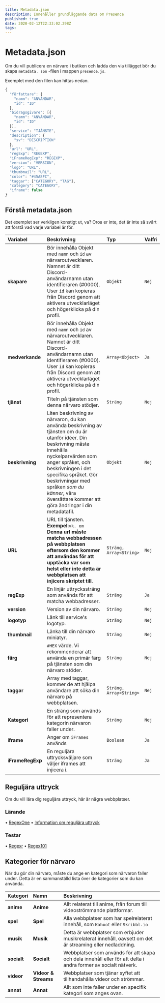 ```yaml
---
title: Metadata.json
description: Innehåller grundläggande data om Presence
published: true
date: 2020-02-12T22:33:02.298Z
tags: 
---
```


# Metadata.json

Om du vill publicera en närvaro i butiken och ladda den via tillägget bör du skapa `metadata. son` -filen i mappen `presence.js`.

Exemplet med den filen kan hittas nedan.

```javascript
{
  "författare": {
    "namn": "ANVÄNDAR",
    "id": "ID"
  },
  "bidragsgivare": [{
    "namn": "ANVÄNDAR",
    "id": "ID"
  }],
  "service": "TJÄNSTE",
  "description": {
    "sv": "DESCRIPTION"
  },
  "url": "URL",
  "regExp": "REGEXP",
  "iFrameRegExp": "REGEXP",
  "version": "VERSION",
  "logo": "URL",
  "thumbnail": "URL",
  "color": "#45A8FC",
  "taggar": ["CATEGORY", "TAG"],
  "category": "CATEGORY",
  "iframe": false
}
```

## Förstå metadata.json

Det exemplet ser verkligen konstigt ut, va? Oroa er inte, det är inte så svårt att förstå vad varje variabel är för.

<table>
  <thead>
    <tr>
      <th style="text-align:left">Variabel</th>
      <th style="text-align:left">Beskrivning</th>
      <th style="text-align:left">Typ</th>
      <th style="text-align:left">Valfri</th>
    </tr>
  </thead>
  <tbody>
    <tr>
      <td style="text-align:left"><b>skapare</b>
      </td>
      <td style="text-align:left">Bör innehålla Objekt med <code>namn</code> och <code>id</code> av närvaroutvecklaren. Namnet är ditt Discord-användarnamn utan identifieraren (#0000). User <code>id</code> kan kopieras från Discord genom att aktivera utvecklarläget
        och högerklicka på din profil.</td>
      <td style="text-align:left"><code>Objekt</code>
      </td>
      <td style="text-align:left"><code>Nej</code>
      </td>
    </tr>
    <tr>
      <td style="text-align:left"><b>medverkande</b>
      </td>
      <td style="text-align:left">Bör innehålla Objekt med <code>namn</code> och <code>id</code> av närvaroutvecklaren. Namnet är ditt Discord-användarnamn utan identifieraren (#0000). User <code>id</code> kan kopieras från Discord genom att aktivera utvecklarläget
        och högerklicka på din profil.</td>
      <td style="text-align:left"><code>Array&lt;Object&gt;</code>
      </td>
      <td style="text-align:left"><code>Ja</code>
      </td>
    </tr>
    <tr>
      <td style="text-align:left"><b>tjänst</b>
      </td>
      <td style="text-align:left">Titeln på tjänsten som denna närvaro stödjer.</td>
      <td style="text-align:left"><code>Sträng</code>
      </td>
      <td style="text-align:left"><code>Nej</code>
      </td>
    </tr>
    <tr>
      <td style="text-align:left"><b>beskrivning</b>
      </td>
      <td style="text-align:left">Liten beskrivning av närvaron, du kan använda beskrivning av tjänsten
        om du är utanför idéer. Din beskrivning måste innehålla nyckelparvärden som anger språket, och beskrivningen i det specifika språket. Gör beskrivningar med språken <i>som du känner</i>, våra översättare kommer att göra ändringar i din metadatafil.</td>
      <td style="text-align:left"><code>Objekt</code>
      </td>
      <td style="text-align:left"><code>Nej</code>
      </td>
    </tr>
    <tr>
      <td style="text-align:left"><b>URL</b>
      </td>
      <td style="text-align:left">URL till tjänsten.<br><b>Exempel:</b><code>vk. om</code><br>
        <b>Denna url måste matcha webbadressen på webbplatsen eftersom den kommer att användas för att upptäcka var som helst eller inte detta är webbplatsen att injicera skriptet till.</b>
      </td>
      <td style="text-align:left"><code>Sträng, Array&lt;String&gt;</code>
      </td>
      <td style="text-align:left"><code>Nej</code>
      </td>
    </tr>
    <tr>
      <td style="text-align:left"><b>regExp</b>
      </td>
      <td style="text-align:left">En linjär uttryckssträng som används för att matcha webbadresser.</td>
      <td style="text-align:left"><code>Sträng</code>
      </td>
      <td style="text-align:left"><code>Ja</code>
      </td>
    </tr>
    <tr>
      <td style="text-align:left"><b>version</b>
      </td>
      <td style="text-align:left">Version av din närvaro.</td>
      <td style="text-align:left"><code>Sträng</code>
      </td>
      <td style="text-align:left"><code>Nej</code>
      </td>
    </tr>
    <tr>
      <td style="text-align:left"><b>logotyp</b>
      </td>
      <td style="text-align:left">Länk till service&apos;s logotyp.</td>
      <td style="text-align:left"><code>Sträng</code>
      </td>
      <td style="text-align:left"><code>Nej</code>
      </td>
    </tr>
    <tr>
      <td style="text-align:left"><b>thumbnail</b>
      </td>
      <td style="text-align:left">Länka till din närvaro miniatyr.</td>
      <td style="text-align:left"><code>Sträng</code>
      </td>
      <td style="text-align:left"><code>Nej</code>
      </td>
    </tr>
    <tr>
      <td style="text-align:left"><b>färg</b>
      </td>
      <td style="text-align:left"><code>#HEX</code> värde. Vi rekommenderar att använda en primär färg på tjänsten
        som din närvaro stöder.</td>
      <td style="text-align:left"><code>Sträng</code>
      </td>
      <td style="text-align:left"><code>Nej</code>
      </td>
    </tr>
    <tr>
      <td style="text-align:left"><b>taggar</b>
      </td>
      <td style="text-align:left">Array med taggar, kommer de att hjälpa användare att söka din närvaro på webbplatsen.</td>
      <td
      style="text-align:left"><code>Sträng, Array&lt;String&gt;</code>
        </td>
      <td style="text-align:left"><code>Nej</code>
      </td>
    </tr>
    <tr>
      <td style="text-align:left"><b>Kategori</b>
      </td>
      <td style="text-align:left">En sträng som används för att representera kategorin närvaron faller under.</td>
      <td style="text-align:left"><code>Sträng</code>
      </td>
      <td style="text-align:left"><code>Nej</code>
      </td>
    </tr>
    <tr>
      <td style="text-align:left"><b>iframe</b>
      </td>
      <td style="text-align:left">Anger om <code>iFrames</code> används</td>
      <td style="text-align:left"><code>Boolean</code>
      </td>
      <td style="text-align:left"><code>Ja</code>
      </td>
    </tr>
    <tr>
      <td style="text-align:left"><b>iFrameRegExp</b>
      </td>
      <td style="text-align:left">En reguljära uttrycksväljare som väljer iframes att injicera i.</td>
      <td style="text-align:left"><code>Sträng</code>
      </td>
      <td style="text-align:left"><code>Ja</code>
      </td>
    </tr>
  </tbody>
</table>

## Reguljära uttryck

Om du vill lära dig reguljära uttryck, här är några webbplatser.

### Lärande

• [RegexOne](https://regexone.com/) • [Information om reguljära uttryck](https://www.regular-expressions.info/tutorial.html)

### Testar

• [Regexr](https://regexr.com/) • [Regex101](https://regex101.com/)

## Kategorier för närvaro

När du gör din närvaro, måste du ange en kategori som närvaron faller under. Detta är en sammanställd lista över de kategorier som du kan använda.

<table>
  <thead>
    <tr>
      <th style="text-align:left">Kategori</th>
      <th style="text-align:left">Namn</th>
      <th style="text-align:left">Beskrivning</th>
    </tr>
  </thead>
  <tbody>
    <tr>
      <td style="text-align:left"><b>anime</b></td>
      <td style="text-align:left"><b>Anime</b></td>
      <td style="text-align:left">Allt relaterat till anime, från forum till videoströmmande plattformar.</td>
      </td>
    </tr>
    <tr>
      <td style="text-align:left"><b>spel</b></td>
    <td style="text-align:left"><b>Spel</b></td>
      <td style="text-align:left">Alla webbplatser som har spelrelaterat innehåll, som <code>Kahoot</code> eller <code>Skribbl.io</code></td>
      </td>
    </tr>
    <tr>
      <td style="text-align:left"><b>musik</b></td>
    <td style="text-align:left"><b>Musik</b></td>
      <td style="text-align:left">Detta är webbplatser som erbjuder musikrelaterat innehåll, oavsett om det är streaming eller nedladdning.</td>
      </td>
    </tr>
    <tr>
      <td style="text-align:left"><b>socialt</b></td>
        <td style="text-align:left"><b>Socialt</b></td>
      <td style="text-align:left">Webbplatser som används för att skapa och dela innehåll eller för att delta i andra former av socialt nätverk.</td>
      </td>
    </tr>
    <tr>
      <td style="text-align:left"><b>videor</b></td>
        <td style="text-align:left"><b>Videor & Streams</b></td>
      <td style="text-align:left">Webbplatser som tjänar syftet att tillhandahålla videor och strömmar.</td>
      </td>
    </tr>
    <tr>
      <td style="text-align:left"><b>annat</b></td>
    <td style="text-align:left"><b>Annat</b></td>
      <td style="text-align:left">Allt som inte faller under en specifik kategori som anges ovan.</td>
      </td>
    </tr>
  </tbody>
</table>